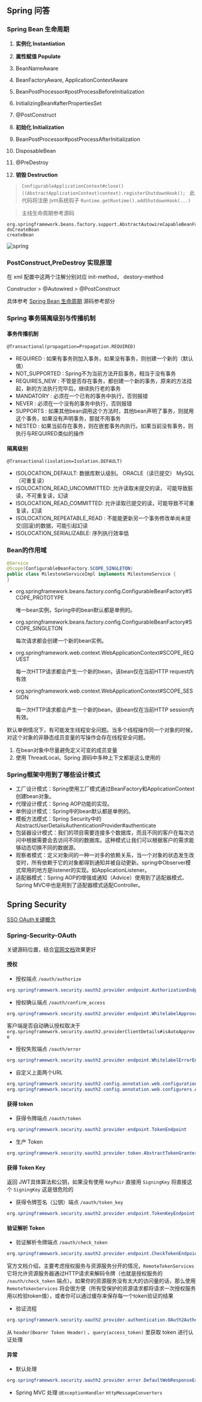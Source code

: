 ## Spring 问答

### Spring Bean 生命周期

1. **实例化 Instantiation**
2. **属性赋值 Populate**

  3. BeanNameAware
  4. BeanFactoryAware, ApplicationContextAware
  5. BeanPostProcessor#postProcessBeforeInitialization
  6. InitializingBean#afterPropertiesSet
  7. @PostConstruct
3. **初始化 Initialization**
  8. BeanPostProcessor#postProcessAfterInitialization
  9. DisposableBean
  10. @PreDestroy
4. **销毁 Destruction**
  > `ConfigurableApplicationContext#close()`
  > `((AbstractApplicationContext)context).registerShutdownHook(); ` 此代码将注册 jvm系统钩子 `Runtime.getRuntime().addShutdownHook(...)`

> 主线生命周期参考源码  
```
org.springframework.beans.factory.support.AbstractAutowireCapableBeanFactory
doCreateBean
createBean
```

![spring](../assets/img/springinit.webp)


### PostConstruct,PreDestroy 实现原理
在 xml 配置中这两个注解分别对应 init-method， destory-method

Constructor > @Autowired > @PostConstruct

具体参考 [Spring Bean 生命周期](#Spring-Bean-生命周期) 源码参考部分

### Spring 事务隔离级别与传播机制
#### 事务传播机制
```
@Transactional(propagation=Propagation.REQUIRED)
```
* REQUIRED : 如果有事务则加入事务，如果没有事务，则创建一个新的（默认值）
* NOT_SUPPORTED : Spring不为当前方法开启事务，相当于没有事务
* REQUIRES_NEW : 不管是否存在事务，都创建一个新的事务，原来的方法挂起，新的方法执行完毕后，继续执行老的事务
* MANDATORY : 必须在一个已有的事务中执行，否则报错
* NEVER : 必须在一个没有的事务中执行，否则报错
* SUPPORTS : 如果其他bean调用这个方法时，其他bean声明了事务，则就用这个事务，如果没有声明事务，那就不用事务
* NESTED : 如果当前存在事务，则在嵌套事务内执行。如果当前没有事务，则执行与REQUIRED类似的操作

#### 隔离级别
```
@Transactional(isolation=Isolation.DEFAULT)
```
* ISOLOCATION_DEFAULT:  数据库默认级别。 ORACLE（读已提交） MySQL（可重复读）
* ISOLOCATION_READ_UNCOMMITTED: 允许读取未提交的读， 可能导致脏读，不可重复读，幻读
* ISOLOCATION_READ_COMMITTED:  允许读取已提交的读，可能导致不可重复读，幻读
* ISOLOCATION_REPEATABLE_READ : 不能能更新另一个事务修改单尚未提交(回滚)的数据，可能引起幻读
* ISOLOCATION_SERIALIZABLE: 序列执行效率低

### Bean的作用域
```java
@Service
@Scope(ConfigurableBeanFactory.SCOPE_SINGLETON)
public class MilestoneServiceImpl implements MilestoneService {
}
```

* org.springframework.beans.factory.config.ConfigurableBeanFactory#SCOPE_PROTOTYPE

  唯一bean实例，Spring中的bean默认都是单例的。

* org.springframework.beans.factory.config.ConfigurableBeanFactory#SCOPE_SINGLETON

  每次请求都会创建一个新的bean实例。

* org.springframework.web.context.WebApplicationContext#SCOPE_REQUEST

  每一次HTTP请求都会产生一个新的bean，该bean仅在当前HTTP request内有效

* org.springframework.web.context.WebApplicationContext#SCOPE_SESSION

  每一次HTTP请求都会产生一个新的bean，该bean仅在当前HTTP session内有效。

默认单例情况下，有可能发生线程安全问题。当多个线程操作同一个对象的时候，对这个对象的非静态成员变量的写操作会存在线程安全问题。

1. 在bean对象中尽量避免定义可变的成员变量
2. 使用 ThreadLocal。Spring 源码中多种上下文都是这么使用的

### Spring框架中用到了哪些设计模式
* 工厂设计模式：Spring使用工厂模式通过BeanFactory和ApplicationContext创建bean对象。
* 代理设计模式：Spring AOP功能的实现。
* 单例设计模式：Spring中的bean默认都是单例的。
* 模板方法模式：Spring Security中的AbstractUserDetailsAuthenticationProvider#authenticate
* 包装器设计模式：我们的项目需要连接多个数据库，而且不同的客户在每次访问中根据需要会去访问不同的数据库。这种模式让我们可以根据客户的需求能够动态切换不同的数据源。
* 观察者模式：定义对象间的一种一对多的依赖关系，当一个对象的状态发生改变时，所有依赖于它的对象都得到通知并被自动更新。spring中Observer模式常用的地方是listener的实现。如ApplicationListener。
* 适配器模式：Spring AOP的增强或通知（Advice）使用到了适配器模式、Spring MVC中也是用到了适配器模式适配Controller。

## Spring Security
[SSO OAuth关键概念](../DevOps/SSO.md)
### Spring-Security-OAuth
关键源码位置，结合[官网文档](https://projects.spring.io/spring-security-oauth/docs/oauth2.html)效果更好
#### 授权

* 授权端点 `/oauth/authorize`
```java
org.springframework.security.oauth2.provider.endpoint.AuthorizationEndpoint
```

* 授权确认端点 `/oauth/confirm_access`
```java
org.springframework.security.oauth2.provider.endpoint.WhitelabelApprovalEndpoint
```
  客户端是否自动确认授权取决于 `org.springframework.security.oauth2.providerClientDetails#isAutoApprove`

* 授权失败端点 `/oauth/error`
```java
org.springframework.security.oauth2.provider.endpoint.WhitelabelErrorEndpoint
```

* 自定义上面两个URL
```java
org.springframework.security.oauth2.config.annotation.web.configuration.AuthorizationServerEndpointsConfiguration#authorizationEndpoint
org.springframework.security.oauth2.config.annotation.web.configurers.AuthorizationServerEndpointsConfigurer#pathMapping
```


#### 获得 token
* 获得令牌端点 `/oauth/token`
```java
org.springframework.security.oauth2.provider.endpoint.TokenEndpoint
```
* 生产 Token
```java
org.springframework.security.oauth2.provider.token.AbstractTokenGranter
```

#### 获得 Token Key
返回 JWT具体算法和公钥，如果没有使用 `KeyPair` 直接用 `SigningKey` 将直接这个 `SigningKey` 这是很危险的
* 获得令牌签名（公钥）端点 `/oauth/token_key`
```java
org.springframework.security.oauth2.provider.endpoint.TokenKeyEndpoint
```

#### 验证解析 Token
* 验证解析令牌端点 `/oauth/check_token`
```java
org.springframework.security.oauth2.provider.endpoint.CheckTokenEndpoint
```
  官方文档介绍，主要考虑授权服务与资源服务分开的情况，`RemoteTokenServices` 它将允许资源服务器通过HTTP请求来解码令牌（也就是授权服务的 `/oauth/check_token` 端点）。如果你的资源服务没有太大的访问量的话，那么使用`RemoteTokenServices` 将会很方便（所有受保护的资源请求都将请求一次授权服务用以检验token值），或者你可以通过缓存来保存每一个token验证的结果

* 验证流程
```java
org.springframework.security.oauth2.provider.authentication.OAuth2AuthenticationProcessingFilter
```
  从 `header(Bearer Token Header)` 、`query(access_token)` 里获取 token 进行认证处理

#### 异常
* 默认处理
```java
org.springframework.security.oauth2.provider.error.DefaultWebResponseExceptionTranslator
```

* Spring MVC 处理
  `@ExceptionHandler` `HttpMessageConverters`
